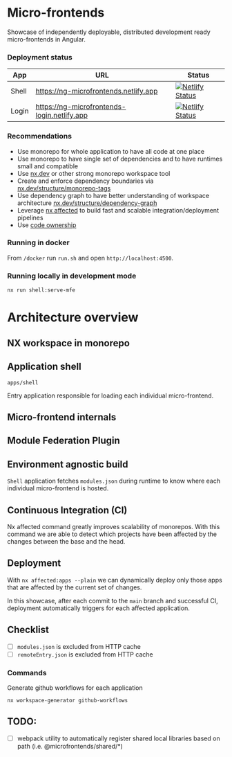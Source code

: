 # Micro-frontends

Showcase of independently deployable, distributed development ready micro-frontends in Angular.


### Deployment status

| App   | URL                                         | Status                                                                                                                                                                       |
|-------|---------------------------------------------|------------------------------------------------------------------------------------------------------------------------------------------------------------------------------|
| Shell | https://ng-microfrontends.netlify.app       | [![Netlify Status](https://api.netlify.com/api/v1/badges/092bb251-9521-44a6-88e7-bff082471fda/deploy-status)](https://app.netlify.com/sites/ng-microfrontends/deploys)       |
| Login | https://ng-microfrontends-login.netlify.app | [![Netlify Status](https://api.netlify.com/api/v1/badges/e2f15c33-8aac-48d1-9344-c07ad60d3fec/deploy-status)](https://app.netlify.com/sites/ng-microfrontends-login/deploys) |

### Recommendations
- Use monorepo for whole application to have all code at one place
- Use monorepo to have single set of dependencies and to have runtimes small and compatible
- Use [nx.dev](https://nx.dev/) or other strong monorepo workspace tool
- Create and enforce dependency boundaries via [nx.dev/structure/monorepo-tags](https://nx.dev/structure/monorepo-tags)
- Use dependency graph to have better understanding of workspace architecture [nx.dev/structure/dependency-graph](https://nx.dev/structure/dependency-graph)
- Leverage [nx affected](https://nx.dev/using-nx/affected) to build fast and scalable integration/deployment pipelines
- Use [code ownership](https://nx.dev/guides/monorepo-nx-enterprise#code-ownership)

### Running in docker

From `/docker` run `run.sh` and open `http://localhost:4500`.

### Running locally in development mode

```
nx run shell:serve-mfe
```

# Architecture overview

## NX workspace in monorepo

## Application shell

`apps/shell`

Entry application responsible for loading each individual micro-frontend.

## Micro-frontend internals

## Module Federation Plugin

## Environment agnostic build

`Shell` application fetches `modules.json` during runtime to know where each individual
micro-frontend is hosted.

## Continuous Integration (CI)

Nx affected command greatly improves scalability of monorepos. With this command we are able
to detect which projects have been affected by the changes between the base and the head.

## Deployment

With `nx affected:apps --plain` we can dynamically deploy only those apps that are affected
by the current set of changes.

In this showcase, after each commit to the `main` branch and successful CI, deployment automatically triggers
for each affected application.

## Checklist

- [ ] `modules.json` is excluded from HTTP cache
- [ ] `remoteEntry.json` is excluded from HTTP cache

### Commands

Generate github workflows for each application
```
nx workspace-generator github-workflows
```

## TODO:
- [ ] webpack utility to automatically register shared local libraries based on path (i.e. @microfrontends/shared/*) 

